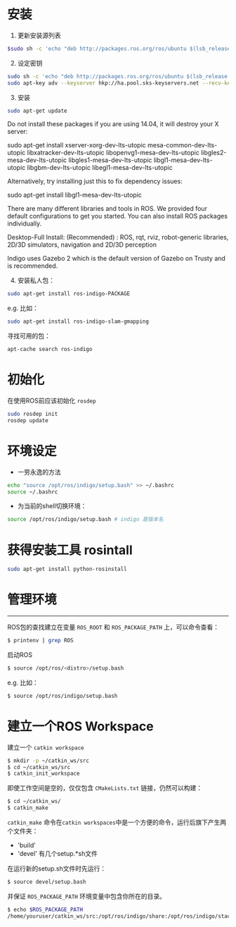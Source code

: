 # 安装
1. 更新安装源列表
``` bash
$sudo sh -c 'echo "deb http://packages.ros.org/ros/ubuntu $(lsb_release -sc) main" > /etc/apt/sources.list.d/ros-latest.list'
```
2. 设定密钥
```bash
sudo sh -c 'echo "deb http://packages.ros.org/ros/ubuntu $(lsb_release -sc) main" > /etc/apt/sources.list.d/ros-latest.list'
sudo apt-key adv --keyserver hkp://ha.pool.sks-keyservers.net --recv-key 0xB01FA116
```
3. 安装
```bash
sudo apt-get update
```
  Do not install these packages if you are using 14.04, it will destroy your X server:

  sudo apt-get install xserver-xorg-dev-lts-utopic mesa-common-dev-lts-utopic libxatracker-dev-lts-utopic libopenvg1-mesa-dev-lts-utopic libgles2-mesa-dev-lts-utopic libgles1-mesa-dev-lts-utopic libgl1-mesa-dev-lts-utopic libgbm-dev-lts-utopic libegl1-mesa-dev-lts-utopic

  Alternatively, try installing just this to fix dependency issues:

  sudo apt-get install libgl1-mesa-dev-lts-utopic

  There are many different libraries and tools in ROS. We provided four default configurations to get you started. You can also install ROS packages individually.

  Desktop-Full Install: (Recommended) : ROS, rqt, rviz, robot-generic libraries, 2D/3D simulators, navigation and 2D/3D perception

  Indigo uses Gazebo 2 which is the default version of Gazebo on Trusty and is recommended.

4. 安装私人包：
```bash
sudo apt-get install ros-indigo-PACKAGE
```
e.g. 比如：
```bash
sudo apt-get install ros-indigo-slam-gmapping
```
寻找可用的包：
```bash
apt-cache search ros-indigo
```

# 初始化
在使用ROS前应该初始化 `rosdep`
```bash
sudo rosdep init
rosdep update
```
# 环境设定
* 一劳永逸的方法
```bash
echo "source /opt/ros/indigo/setup.bash" >> ~/.bashrc
source ~/.bashrc
```
* 为当前的shell切换环境：
```bash
source /opt/ros/indigo/setup.bash # indigo 是版本名
```

# 获得安装工具 rosintall
```bash
sudo apt-get install python-rosinstall
```
# 管理环境
***
ROS包的查找建立在变量 `ROS_ROOT` 和 `ROS_PACKAGE_PATH` 上，可以命令查看：
```bash
$ printenv | grep ROS
```
启动ROS
```bash
$ source /opt/ros/<distro>/setup.bash
```
e.g. 比如：
```bash
$ source /opt/ros/indigo/setup.bash
```
# 建立一个ROS Workspace

建立一个 `catkin workspace`
```bash
$ mkdir -p ~/catkin_ws/src
$ cd ~/catkin_ws/src
$ catkin_init_workspace
```
即使工作空间是空的，仅仅包含 `CMakeLists.txt` 链接，仍然可以构建：
```bash
$ cd ~/catkin_ws/
$ catkin_make
```
`catkin_make` 命令在`catkin workspaces`中是一个方便的命令，运行后旗下产生两个文件夹：
* 'build'
* 'devel' 有几个setup.*sh文件

在运行新的setup.sh文件时先运行：
```bash
$ source devel/setup.bash
```
并保证 `ROS_PACKAGE_PATH` 环境变量中包含你所在的目录。
```bash
$ echo $ROS_PACKAGE_PATH
/home/youruser/catkin_ws/src:/opt/ros/indigo/share:/opt/ros/indigo/stacks
```
